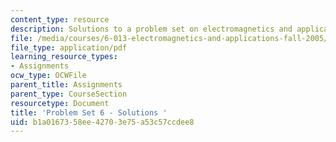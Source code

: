 ```yaml
---
content_type: resource
description: Solutions to a problem set on electromagnetics and applications.
file: /media/courses/6-013-electromagnetics-and-applications-fall-2005/b1a0167358ee42703e75a53c57ccdee8_ps6_solution.pdf
file_type: application/pdf
learning_resource_types:
- Assignments
ocw_type: OCWFile
parent_title: Assignments
parent_type: CourseSection
resourcetype: Document
title: 'Problem Set 6 - Solutions '
uid: b1a01673-58ee-4270-3e75-a53c57ccdee8
---
```

